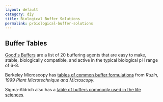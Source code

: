 ```yaml
---
layout: default
category: diy
title: Biological Buffer Solutions
permalink: p/biological-buffer-solutions
---
```


Buffer Tables
-------------

[Good's Buffers](http://en.wikipedia.org/wiki/Good's_buffers) are a list of 20 buffering agents that are easy to make, stable, biologically compatible, and active in the typical biological pH range of 6-8.

Berkeley Microscopy has [tables of common buffer formulations](http://microscopy.berkeley.edu/Resources/instruction/buffers.html) from *Ruzin, 1999 Plant Microtechnique and Microscopy*.

Sigma-Aldrich also has a [table of buffers commonly used in the life sciences](http://www.sigmaaldrich.com/life-science/core-bioreagents/biological-buffers/learning-center/buffer-reference-center.html).
